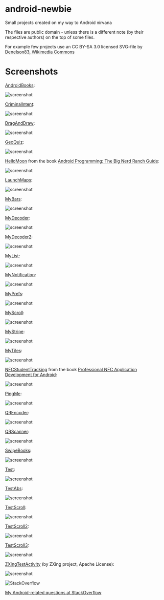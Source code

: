 android-newbie
==========

Small projects created on my way to Android nirvana

The files are public domain - unless there is a different note (by their respective authors) on the top of some files.

For example few projects use an CC BY-SA 3.0 licensed SVG-file by 
[Denelson83, Wikimedia Commons](http://en.wikipedia.org/wiki/File:Blank_Scrabble_board_with_coordinates.svg)

Screenshots
==========

[AndroidBooks](https://github.com/afarber/android-newbie/tree/master/AndroidBooks):

![screenshot](https://raw.github.com/afarber/android-newbie/master/AndroidBooks/screenshot.png)


[CriminalIntent](https://github.com/afarber/android-newbie/tree/master/CriminalIntent):

![screenshot](https://raw.github.com/afarber/android-newbie/master/CriminalIntent/screenshot.png)


[DragAndDraw](https://github.com/afarber/android-newbie/tree/master/DragAndDraw):

![screenshot](https://raw.github.com/afarber/android-newbie/master/DragAndDraw/screenshot.png)


[GeoQuiz](https://github.com/afarber/android-newbie/tree/master/GeoQuiz):

![screenshot](https://raw.github.com/afarber/android-newbie/master/GeoQuiz/screenshot.png)


[HelloMoon](https://github.com/afarber/android-newbie/tree/master/HelloMoon) from the book [Android Programming: The Big Nerd Ranch Guide](https://www.bignerdranch.com/we-write/android-programming/):

![screenshot](https://raw.github.com/afarber/android-newbie/master/HelloMoon/screenshot.png)


[LaunchMaps](https://github.com/afarber/android-newbie/tree/master/LaunchMaps):

![screenshot](https://raw.github.com/afarber/android-newbie/master/LaunchMaps/screenshot.png)


[MyBars](https://github.com/afarber/android-newbie/tree/master/MyBars):

![screenshot](https://raw.github.com/afarber/android-newbie/master/MyBars/screenshot.png)


[MyDecoder](https://github.com/afarber/android-newbie/tree/master/MyDecoder):

![screenshot](https://raw.github.com/afarber/android-newbie/master/MyDecoder/screenshot.png)


[MyDecoder2](https://github.com/afarber/android-newbie/tree/master/MyDecoder2):

![screenshot](https://raw.github.com/afarber/android-newbie/master/MyDecoder2/screenshot.png)


[MyList](https://github.com/afarber/android-newbie/tree/master/MyList):

![screenshot](https://raw.github.com/afarber/android-newbie/master/MyList/screenshot.png)


[MyNotification](https://github.com/afarber/android-newbie/tree/master/MyNotification):

![screenshot](https://raw.github.com/afarber/android-newbie/master/MyNotification/screenshot.png)


[MyPrefs](https://github.com/afarber/android-newbie/tree/master/MyPrefs):

![screenshot](https://raw.github.com/afarber/android-newbie/master/MyPrefs/screenshot.png)


[MyScroll](https://github.com/afarber/android-newbie/tree/master/MyScroll):

![screenshot](https://raw.github.com/afarber/android-newbie/master/MyScroll/screenshot.png)


[MyStripe](https://github.com/afarber/android-newbie/tree/master/MyStripe):

![screenshot](https://raw.github.com/afarber/android-newbie/master/MyStripe/screenshot.png)


[MyTiles](https://github.com/afarber/android-newbie/tree/master/MyTiles):

![screenshot](https://raw.github.com/afarber/android-newbie/master/MyTiles/screenshot.png)


[NFCStudentTracking](https://github.com/afarber/android-newbie/tree/master/NFCStudentTracking) from the book [Professional NFC Application Development for Android](http://www.wrox.com/WileyCDA/WroxTitle/Professional-NFC-Application-Development-for-Android.productCd-1118380096.html):

![screenshot](https://raw.github.com/afarber/android-newbie/master/NFCStudentTracking/screenshot.png)


[PingMe](https://github.com/afarber/android-newbie/tree/master/PingMe):

![screenshot](https://raw.github.com/afarber/android-newbie/master/PingMe/screenshot.png)


[QREncoder](https://github.com/afarber/android-newbie/tree/master/QREncoder):

![screenshot](https://raw.github.com/afarber/android-newbie/master/QREncoder/screenshot.png)


[QRScanner](https://github.com/afarber/android-newbie/tree/master/QRScanner):

![screenshot](https://raw.github.com/afarber/android-newbie/master/QRScanner/screenshot.png)


[SwipeBooks](https://github.com/afarber/android-newbie/tree/master/SwipeBooks):

![screenshot](https://raw.github.com/afarber/android-newbie/master/SwipeBooks/screenshot.png)


[Test](https://github.com/afarber/android-newbie/tree/master/Test):

![screenshot](https://raw.github.com/afarber/android-newbie/master/Test/screenshot.png)


[TestAbs](https://github.com/afarber/android-newbie/tree/master/TestAbs):

![screenshot](https://raw.github.com/afarber/android-newbie/master/TestAbs/screenshot.png)


[TestScroll](https://github.com/afarber/android-newbie/tree/master/TestScroll):

![screenshot](https://raw.github.com/afarber/android-newbie/master/TestScroll/screenshot.png)


[TestScroll2](https://github.com/afarber/android-newbie/tree/master/TestScroll2):

![screenshot](https://raw.github.com/afarber/android-newbie/master/TestScroll2/screenshot.png)


[TestScroll3](https://github.com/afarber/android-newbie/tree/master/TestScroll3):

![screenshot](https://raw.github.com/afarber/android-newbie/master/TestScroll3/screenshot.png)


[ZXingTestActivity](https://github.com/afarber/android-newbie/tree/master/ZXingTestActivity) (by ZXing project, Apache License):

![screenshot](https://raw.github.com/afarber/android-newbie/master/ZXingTestActivity/screenshot.png)



![StackOverflow](http://stackoverflow.com/users/flair/165071.png)

[My Android-related questions at StackOverflow](http://stackoverflow.com/search?q=user:165071+[android])


